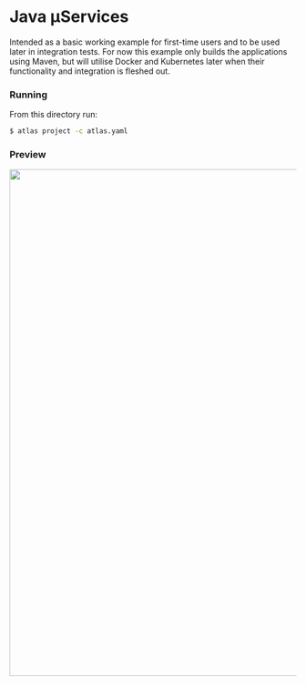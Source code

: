 # Java µServices

Intended as a basic working example for first-time users and to be used later in integration tests.
For now this example only builds the applications using Maven, but will utilise Docker and Kubernetes later
when their functionality and integration is fleshed out.

### Running
From this directory run:
```sh
$ atlas project -c atlas.yaml
```

### Preview
<img src="https://i.imgur.com/EJoCtWq.png" width="890">
